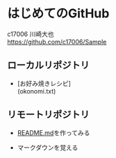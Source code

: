 # はじめてのGitHub  
c17006 川崎大也  
<https://github.com/c17006/Sample>  
  
## ローカルリポジトリ    
* [お好み焼きレシピ]  
	(okonomi.txt) 
  
## リモートリポジトリ
* [README.md](README.md)を作ってみる

* マークダウンを覚える

